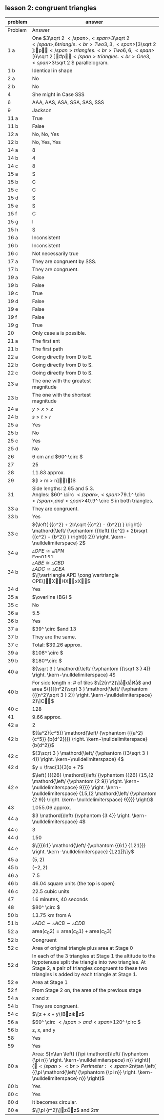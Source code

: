 
## lesson 2: congruent triangles


|problem|answer|
|-------|------|
|Problem|Answer|
|1 a|One <span>$3\sqrt 2 $</span>, <span>$3\sqrt 2 $</span>, 6 triangle.<br>Two 3, 3, <span>$\[3\sqrt 2 \]:p$</span> triangles.<br>Two 6, 6, <span>$\[6\sqrt 2 \]#p$</span> triangles.<br>One 3, <span>$3\sqrt 2 $</span> parallelogram.|
|1 b|Identical in shape|
|2 a|No|
|2 b|No|
|4|She might in Case SSS|
|6|AAA, AAS, ASA, SSA, SAS, SSS|
|9|Jackson|
|11 a|True|
|11 b|False|
|12 a|No, No, Yes|
|12 b|No, Yes, Yes|
|14 a|8|
|14 b|4|
|14 c|8|
|15 a|S|
|15 b|C|
|15 c|C|
|15 d|S|
|15 e|S|
|15 f|C|
|15 g|I|
|15 h|S|
|16 a|Inconsistent|
|16 b|Inconsistent|
|16 c|Not necessarily true|
|17 a|They are congruent by SSS.|
|17 b|They are congruent.|
|19 a|False|
|19 b|False|
|19 c|True|
|19 d|False|
|19 e|False|
|19 f|False|
|19 g|True|
|20|Only case a is possible.|
|21 a|The first ant|
|21 b|The first path|
|22 a|Going directly from D to E.|
|22 b|Going directly from D to S.|
|22 c|Going directly from D to S.|
|23 a|The one with the greatest <br>magnitude|
|23 b|The one with the shortest <br>magnitude|
|24 a|<span>$y > x > z$</span>|
|24 b|<span>$s > t > r$</span>|
|25 a|Yes|
|25 b|No|
|25 c|Yes|
|25 d|No|
|26|6 cm and <span>$60^ \circ $</span>|
|27|25|
|28|11.83 approx.|
|29|<span>$\[l > m > n\]}҆}$</span>|
|31|Side lengths: 2.65 and 5.3.<br>Angles: <span>$60^ \circ $</span>, <span>$79.1^ \circ $</span>, and <span>$40.9^ \circ $</span> in both triangles.|
|33 a|They are congruent.|
|33 b|Yes|
|33 c|<span>${\left( {{c^2} + 2b\sqrt {{c^2} - {b^2}} } \right)} \mathord{\left/ {\vphantom {{\left( {{c^2} + 2b\sqrt {{c^2} - {b^2}} } \right)} 2}} \right. \kern-\nulldelimiterspace} 2$</span>|
|34 a|<span>$\vartriangle OPE \cong \vartriangle RPN$</span><br><img class="image" width="77" height="13" src="10-2_Answers_8-19-11-PRINT-web-images/Eqn01511.eps" alt="Eqn01511.eps">|
|34 b|<span>$\vartriangle ABE \cong \vartriangle CBD$</span><br><span>$\vartriangle ADC \cong \vartriangle CEA$</span><br><span>$\[\vartriangle APD \cong \vartriangle CPE\]XHXxX$</span>|
|34 d|Yes|
|35 a|<span>$\overline {BG} $</span>|
|35 c|No|
|36 a|5.5|
|36 b|Yes|
|37 a|<span>$39^ \circ $</span>and 13|
|37 b|They are the same.|
|37 c|Total: \$39.26 approx.|
|39 a|<span>$108^ \circ $</span>|
|39 b|<span>$180^\circ $</span>|
|40 a|<span>${\sqrt 3 } \mathord{\left/ {\vphantom {{\sqrt 3 } 4}} \right. \kern-\nulldelimiterspace} 4$</span>|
|40 b|For side length n: # of tiles <span>$\[2{n^2}\]ǻdǻӤǻ$</span> and area <span>$\[{{{n^2}\sqrt 3 } \mathord{\left/ {\vphantom {{{n^2}\sqrt 3 } 2}} \right. \kern-\nulldelimiterspace} 2}\]C$</span>|
|40 c|128|
|41|9.66 approx.|
|42 a|2|
|42 b|<span>${{a^2}{c^5}} \mathord{\left/ {\vphantom {{{a^2}{c^5}} {b{d^2}}}} \right. \kern-\nulldelimiterspace} {b{d^2}}$</span>|
|42 c|<span>${3\sqrt 3 } \mathord{\left/ {\vphantom {{3\sqrt 3 } 4}} \right. \kern-\nulldelimiterspace} 4$</span>|
|42 d|<span>$y = \frac{1}{3}x + 7$</span>|
|42 e|<span>$\left( {{{26} \mathord{\left/ {\vphantom {{26} {15,{2 \mathord{\left/ {\vphantom {2 9}} \right. \kern-\nulldelimiterspace} 9}}}} \right. \kern-\nulldelimiterspace} {15,{2 \mathord{\left/ {\vphantom {2 9}} \right. \kern-\nulldelimiterspace} 9}}}} \right)$</span>|
|43|1055.06 approx.|
|44 a|<span>$3 \mathord{\left/ {\vphantom {3 4}} \right. \kern-\nulldelimiterspace} 4$</span>|
|44 c|3|
|44 d|150|
|44 e|<span>$\[{{61} \mathord{\left/ {\vphantom {{61} {121}}} \right. \kern-\nulldelimiterspace} {121}}\]y$</span>|
|45 a|<span>$\left( {5,2} \right)$</span>|
|45 b|<span>$\left( { - 2,2} \right)$</span>|
|46 a|7.5|
|46 b|46.04 square units (the top is open)|
|46 c|22.5 cubic units|
|47|16 minutes, 40 seconds|
|48|<span>$80^ \circ $</span>|
|50 b|13.75 km from A|
|51 b|<span>$\vartriangle ADC \sim \vartriangle ACB \sim \vartriangle CDB$</span>|
|52 a|<span>${\text{area}}\left( {{c_0}2} \right) = {\text{area}}\left( {{c_0}1} \right) + {\text{area}}\left( {{c_0}3} \right)$</span>|
|52 b|Congruent|
|52 c|Area of original triangle plus area at Stage 0|
|52 d|In each of the 3 triangles at Stage 1 the altitude to the hypotenuse split the triangle into two triangles. At Stage 2, a pair of triangles congruent to these two triangles is added by each triangle at Stage 1.|
|52 e|Area at Stage 1|
|52 f|From Stage 2 on, the area of the previous stage|
|54 a|x and z|
|54 b|They are congruent.|
|54 c|<span>$\[z + x + y\]Bzӂz$</span>|
|56 a|<span>$60^ \circ $</span> and <span>$120^ \circ $</span>|
|56 b|z, x, and y|
|58|Yes|
|59|Yes|
|60 a|Area: <span>$\[n\tan \left( {{\pi \mathord{\left/ {\vphantom {\pi n}} \right. \kern-\nulldelimiterspace} n}} \right)\]{$</span><br>Perimeter: <span>$2n\tan \left( {{\pi \mathord{\left/ {\vphantom {\pi n}} \right. \kern-\nulldelimiterspace} n}} \right)$</span>|
|60 b|Yes|
|60 c|Yes|
|60 d|It becomes circular.|
|60 e|<span>$\[\pi {r^2}\]zӚz$</span> and <span>$2\pi r$</span>|
